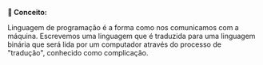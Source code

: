 
**📖 Conceito:**

Linguagem de programação é a forma como nos comunicamos com a máquina.
Escrevemos uma linguagem que é traduzida para uma linguagem binária que será lida por um computador através do processo de "tradução", conhecido como complicação.

